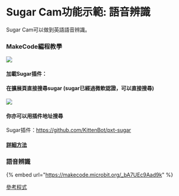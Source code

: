 # Sugar Cam功能示範: 語音辨識

Sugar Cam可以做到英語語音辨識。

### MakeCode編程教學

![](https://kittenbothk.readthedocs.io/en/latest/\_images/mcbanner15.png)

#### 加載Sugar插件：

#### 在擴展頁直接搜尋sugar (sugar已經過微軟認證，可以直接搜尋)

![](https://kittenbothk.readthedocs.io/en/latest/\_images/sugar\_search.gif)

#### 你亦可以用插件地址搜尋

Sugar插件：https://github.com/KittenBot/pxt-sugar

#### [詳細方法](../../../../ge-bian-cheng-ping-tai-jie-shao/makecode/kittenbotandmakecode.md)

### 語音辨識

{% embed url="https://makecode.microbit.org/_bA7UEc9Aad9k" %}

[參考程式](https://makecode.microbit.org/\_bA7UEc9Aad9k)

